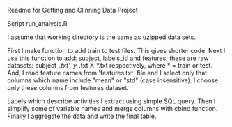 Readme for Getting and Clinning Data Project

Script run_analysis.R

I assume that working directory is the same as uzipped data sets.

First I make function to add train to test files. This gives shorter code. Next I use this function to add: subject, labels_id and features; these are raw datasets: subject_*.txt', y_*.txt X_*.txt respectively, where * = train or test. And, I read feature names from 'features.txt' file and I select only that columns which name include "mean" or "std" (case insensitive). I choose only these columns from features dataset.

Labels which describe activities I extract using simple SQL query. Then I simplify some of variable names and merge columns with cbind function. Finally I aggregate the data and write the final table.
